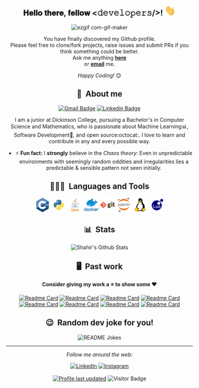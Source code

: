 <div align="center">
<h2> 𝐇𝐞𝐥𝐥𝐨 𝐭𝐡𝐞𝐫𝐞, 𝐟𝐞𝐥𝐥𝐨𝐰 <𝚍𝚎𝚟𝚎𝚕𝚘𝚙𝚎𝚛𝚜/>! <img src="https://github.com/ABSphreak/ABSphreak/blob/master/gifs/Hi.gif" width="30"></h2>
</div>

<div align="center" width="50">

![ezgif com-gif-maker](https://user-images.githubusercontent.com/98346408/205467195-d595274e-f00f-440e-98aa-fa92bb56779d.gif)

</div>


<div align="center">
  
You have finally discovered my Github profile. <br>
Please feel free to clone/fork projects, raise issues and submit PRs if you think something could be better. <br>
Ask me anything <a href="https://github.com/Shahir-47/Shahir-47/issues/new"><b>here</b></a><br>
or <a href="mailto:ahmeds@dickinson.edu"><b>email</b></a> me.

<i>Happy Coding!</i> 😊
 
</div>

<div align="center">

## 👨 &nbsp;About me

[![Gmail Badge](https://img.shields.io/badge/-ahmeds@dickinson.edu-c14438?style=flat&logo=Gmail&logoColor=white)](mailto:ahmeds@dickinson.edu "Connect via Email")
[![Linkedin Badge](https://img.shields.io/badge/-Shahir%20Ahmed-0072b1?style=flat&logo=Linkedin&logoColor=white)](https://www.linkedin.com/in/shahir47// "Connect on LinkedIn")


I am a junior at Dickinson College, pursuing a Bachelor's in Computer Science and Mathematics, who is passionate about  Machine Learning:bar_chart:, Software Development:snake:, and open source:octocat:. I love to learn and contribute in any and every possible way.

- ⚡ **Fun fact:** I **strongly** believe in the *Chaos theory*: Even in unpredictable environments with seemingly random oddities and irregularities lies a predictable & sensible pattern not seen initially.

</div>
<div align="center">
  
 ## 👨🏻‍💻 &nbsp;Languages and Tools <br />
  <code><img height="40" src="https://raw.githubusercontent.com/github/explore/80688e429a7d4ef2fca1e82350fe8e3517d3494d/topics/cpp/cpp.png"></code>
  <code><img height="40" src="https://raw.githubusercontent.com/github/explore/80688e429a7d4ef2fca1e82350fe8e3517d3494d/topics/python/python.png"></code>
  <code><img height="40" src="https://raw.githubusercontent.com/github/explore/80688e429a7d4ef2fca1e82350fe8e3517d3494d/topics/java/java.png"></code>
  <code><img height="40" src="https://raw.githubusercontent.com/github/explore/80688e429a7d4ef2fca1e82350fe8e3517d3494d/topics/docker/docker.png"></code>
  <code><img height="40" src="https://raw.githubusercontent.com/github/explore/80688e429a7d4ef2fca1e82350fe8e3517d3494d/topics/git/git.png"></code>
  <code><img height="40" src="https://raw.githubusercontent.com/github/explore/80688e429a7d4ef2fca1e82350fe8e3517d3494d/topics/jupyter-notebook/jupyter-notebook.png"></code>
  <code><img height="40" src="https://raw.githubusercontent.com/github/explore/80688e429a7d4ef2fca1e82350fe8e3517d3494d/topics/linux/linux.png"></code>
  <code><img height="40" src="https://raw.githubusercontent.com/github/explore/80688e429a7d4ef2fca1e82350fe8e3517d3494d/topics/lua/lua.png"></code>
</div>
<div align="center">

## 📊 &nbsp;Stats
<img align="center" src="https://github-readme-stats-2cpj.vercel.app/api?username=Shahir-47&include_all_commits=true&count_private=true&show_icons=true&line_height=20&title_color=7A7ADB&icon_color=2234AE&text_color=D3D3D3&bg_color=0,000000,130F40" alt="Shahir's Github Stats">

  
  
 ## 🖥 &nbsp;Past work

<strong>Consider giving my work a :star: to show some :heart:</strong>

[![Readme Card](https://github-readme-stats-2cpj.vercel.app/api/pin/?username=Shahir-47&repo=Todo-List&bg_color=0d1116&title_color=ce09ec&text_color=a4aacb&icon_color=007ec6)](https://github.com/Shahir-47/Todo-List)
[![Readme Card](https://github-readme-stats-2cpj.vercel.app/api/pin/?username=Shahir-47&repo=Battleship&bg_color=0d1116&title_color=ce09ec&text_color=a4aacb&icon_color=007ec6)](https://github.com/Shahir-47/Battleship) 
[![Readme Card](https://github-readme-stats-2cpj.vercel.app/api/pin/?username=Shahir-47&repo=Weather-Whiz&bg_color=0d1116&title_color=ce09ec&text_color=a4aacb&icon_color=007ec6)](https://github.com/Shahir-47/Weather-Whiz)
[![Readme Card](https://github-readme-stats-2cpj.vercel.app/api/pin/?username=Shahir-47&repo=Calculator&bg_color=0d1116&title_color=ce09ec&text_color=a4aacb&icon_color=007ec6)](https://github.com/Shahir-47/Calculator)
[![Readme Card](https://github-readme-stats-2cpj.vercel.app/api/pin/?username=Shahir-47&repo=Restaurant-Page&bg_color=0d1116&title_color=ce09ec&text_color=a4aacb&icon_color=007ec6)](https://github.com/Shahir-47/Restaurant-Page)
[![Readme Card](https://github-readme-stats-2cpj.vercel.app/api/pin/?username=Shahir-47&repo=Tic-Tac-Toe&bg_color=0d1116&title_color=ce09ec&text_color=a4aacb&icon_color=007ec6)](https://github.com/Shahir-47/Tic-Tac-Toe)
[![Readme Card](https://github-readme-stats-2cpj.vercel.app/api/pin/?username=Shahir-47&repo=Etch-a-Sketch&bg_color=0d1116&title_color=ce09ec&text_color=a4aacb&icon_color=007ec6)](https://github.com/Shahir-47/Etch-a-Sketch)
[![Readme Card](https://github-readme-stats-2cpj.vercel.app/api/pin/?username=Shahir-47&repo=Portfolio-Website&bg_color=0d1116&title_color=ce09ec&text_color=a4aacb&icon_color=007ec6)](https://github.com/Shahir-47/Portfolio-Website)


## 😉 &nbsp;Random dev joke for you!
<img align="center" src="https://readme-jokes.vercel.app/api?bgColor=%23073b4c&textColor=%2306d6a0&aColor=%2306d6a0&borderColor=%2306d6a0" alt="README Jokes"></a>

---

<i>Follow me around the web:</i><br>

<a href="https://www.linkedin.com/in/shahir47/" target="_blank"><img src="https://img.shields.io/badge/LinkedIn-%230077B5.svg?&style=flat-square&logo=linkedin&logoColor=white" alt="LinkedIn"></a>
<a href="https://www.instagram.com/shahirahmed._/" target="_blank"><img src="https://img.shields.io/badge/Instagram-%23E4405F.svg?&style=flat-square&logo=instagram&logoColor=white" alt="Instagram"></a>
\
\
[![Profile last updated](https://img.shields.io/github/last-commit/Shahir-47/Shahir-47?label=Last%20updated&style=flat)](https://github.com/Shahir-47/Shahir-47/commits)<space><space>
![Visitor Badge](https://visitor-badge.laobi.icu/badge?page_id=Shahir-47.Shahir-47)
